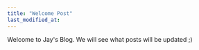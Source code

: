 ```yaml
---
title: "Welcome Post"
last_modified_at:
---
```


Welcome to Jay's Blog.
We will see what posts will be updated ;)